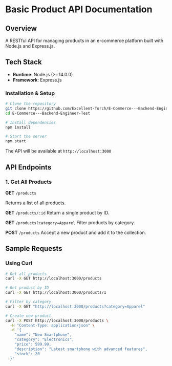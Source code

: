 # Basic Product API Documentation

## Overview
A RESTful API for managing products in an e-commerce platform built with Node.js and Express.js.

## Tech Stack
- **Runtime**: Node.js (>=14.0.0)
- **Framework**: Express.js

### Installation & Setup
```bash
# Clone the repository
git clone https://github.com/Excellent-Torch/E-Commerce---Backend-Engineer-Test.git
cd E-Commerce---Backend-Engineer-Test

# Install dependencies
npm install

# Start the server
npm start
```

The API will be available at `http://localhost:3000`


## API Endpoints

### 1. Get All Products
**GET** `/products`

Returns a list of all products.

**GET** `/products/:id`
   Return a single product by ID.

**GET** `/products?category=Apparel`
   Filter products by category.

**POST** `/products` 
   Accept a new product and add it to the collection.

## Sample Requests

### Using Curl

```bash
# Get all products
curl -X GET http://localhost:3000/products

# Get product by ID
curl -X GET http://localhost:3000/products/1

# Filter by category
curl -X GET "http://localhost:3000/products?category=Apparel"

# Create new product
curl -X POST http://localhost:3000/products \
  -H "Content-Type: application/json" \
  -d '{
    "name": "New Smartphone",
    "category": "Electronics",
    "price": 599.99,
    "description": "Latest smartphone with advanced features",
    "stock": 20
  }'
```

